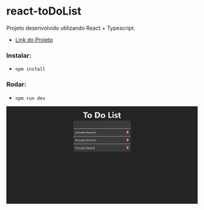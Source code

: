 # react-toDoList


Projeto desenvolvido utilizando React + Typescript.

- [Link do Projeto]()

### Instalar:

- `npm install`

### Rodar:

- `npm run dev`

![Desktop](./src/print/To-Do-Page.png)